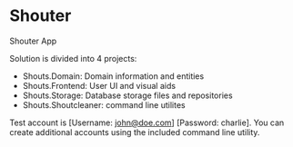 Shouter
=======

Shouter App

Solution is divided into 4 projects:

- Shouts.Domain: Domain information and entities
- Shouts.Frontend: User UI and visual aids
- Shouts.Storage: Database storage files and repositories
- Shouts.Shoutcleaner: command line utilites

Test account is [Username: john@doe.com] [Password: charlie]. You can create additional accounts using the included command line utility.
